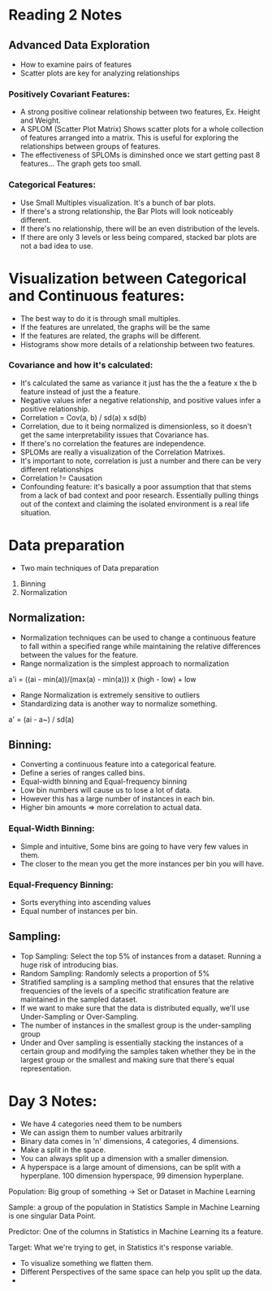 # Reading 2 Notes
## Advanced Data Exploration
- How to examine pairs of features 
- Scatter plots are key for analyzing relationships 
### Positively Covariant Features: 
- A strong positive colinear relationship between two features, Ex. Height and Weight. 
- A SPLOM (Scatter Plot Matrix) Shows scatter plots for a whole collection of features arranged into a matrix. This is useful for exploring the relationships between groups of features. 
- The effectiveness of SPLOMs is diminshed once we start getting past 8 features... The graph gets too small. 

### Categorical Features: 
- Use Small Multiples visualization. It's a bunch of bar plots. 
- If there's a strong relationship, the Bar Plots will look noticeably different.
- If there's no relationship, there will be an even distribution of the levels. 
- If there are only 3 levels or less being compared, stacked bar plots are not a bad idea to use. 

# Visualization between Categorical and Continuous features: 
- The best way to do it is through small multiples. 
- If the features are unrelated, the graphs will be the same
- If the features are related, the graphs will be different. 
- Histograms show more details of a relationship between two features. 

### Covariance and how it's calculated: 
- It's calculated the same as variance it just has the the a feature x the b feature instead of just the a feature. 
- Negative values infer a negative relationship, and positive values infer a positive relationship. 
- Correlation = Cov(a, b) / sd(a) x sd(b)
- Correlation, due to it being normalized is dimensionless, so it doesn't get the same interpretability issues that Covariance has. 
- If there's no correlation the features are independence. 
- SPLOMs are really a visualization of the Correlation Matrixes. 
- It's important to note, correlation is just a number and there can be very different relationships 
- Correlation != Causation
- Confounding feature: it's basically a poor assumption that that stems from a lack of bad context and poor research. Essentially pulling things out of the context and claiming the isolated environment is a real life situation.  

# Data preparation
- Two main techniques of Data preparation
1. Binning
2. Normalization

## Normalization: 
- Normalization techniques can be used to change a continuous feature to fall within a specified range while maintaining the relative differences between the values for the feature.
- Range normalization is the simplest approach to normalization

a'i = ((ai - min(a))/(max(a) - min(a))) x (high - low) + low

- Range Normalization is extremely sensitive to outliers 
- Standardizing data is another way to normalize something. 

a' = (ai - a~) / sd(a)

## Binning: 
- Converting a continuous feature into a categorical feature. 
- Define a series of ranges called bins. 
- Equal-width binning and Equal-frequency binning 
- Low bin numbers will cause us to lose a lot of data. 
- However this has a large number of instances in each bin. 
- Higher bin amounts => more correlation to actual data. 

### Equal-Width Binning: 
- Simple and intuitive, Some bins are going to have very few values in them. 
- The closer to the mean you get the more instances per bin you will have. 

### Equal-Frequency Binning: 
- Sorts everything into ascending values 
- Equal number of instances per bin. 

## Sampling: 
- Top Sampling: Select the top 5% of instances from a dataset. Running a huge risk of introducing bias. 
- Random Sampling: Randomly selects a proportion of 5% 
- Stratified sampling is a sampling method that ensures that the relative frequencies of the levels of a specific stratification feature are maintained in the sampled dataset.
- If we want to make sure that the data is distributed equally, we'll use Under-Sampling or Over-Sampling. 
- The number of instances in the smallest group is the under-sampling group 
- Under and Over sampling is essentially stacking the instances of a certain group and modifying the samples taken whether they be in the largest group or the smallest and making sure that there's equal representation. 

# Day 3 Notes:
- We have 4 categories need them to be numbers 
- We can assign them to number values arbitrarily 
- Binary data comes in 'n' dimensions, 4 categories, 4 dimensions. 
- Make a split in the space. 
- You can always split up a dimension with a smaller dimension. 
- A hyperspace is a large amount of dimensions, can be split with a hyperplane. 100 dimension hyperspace, 99 dimension hyperplane. 

Population: Big group of something -> Set or Dataset in Machine Learning

Sample: a group of the population in Statistics
Sample in Machine Learning is one singular Data Point.

Predictor: One of the columns in Statistics in Machine Learning its a feature. 

Target: What we're trying to get, in Statistics it's response variable. 

- To visualize something we flatten them. 
- Different Perspectives of the same space can help you split up the data. 
- 
